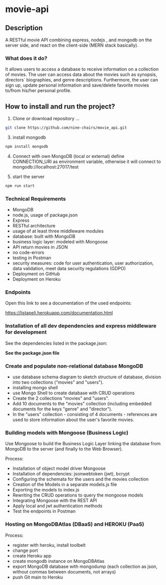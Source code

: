 # movie-api



## Description

A RESTful movie API combining express, nodejs , and mongodb on the server side, and react on the client-side (MERN stack basically).



### What does it do?

It allows users to access a database to receive information on a collection of movies. The user can access data about the movies such
as synopsis, directors´ biographies, and genre descriptions. Furthermore, the user can sign up, update personal information and save/delete favorite movies to/from his/her personal profile.



## How to install and run the project?

1. Clone or download repository ...
```bash
git clone https://github.com/nine-chairs/movie_api.git
```

3. install mongodb
```bash
npm install mongodb
```

4. Connect with own MongoDB (local or external)
define CONNECTION_URI as environment variable, otherwise it will connect to mongodb://localhost:27017/test

5. start the server
```bash
npm run start
```


### Technical Requirements

* MongoDB
* node.js, usage of package.json
* Express
* RESTful architecture
* usage of at least three middleware modules
* database: built with MongoDB
* business logic layer: modeled with Mongoose
* API return movies in JSON
* no code-errors
* testing in Postman
* security measures: code for user authentication, user authorization, data validation, meet data security regulations (GDPO)
* Deployment on GitHub
* Deployment on Heroku



### Endpoints

Open this link to see a documentation of the used endpoints:

https://listapeli.herokuapp.com/documentation.html



### Installation of all dev dependencies and express middleware for development

See the dependencies listed in the package.json:

__See the package.json file__


### Create and populate non-relational database MongoDB

* use database schema diagram to sketch structure of database, division into two collections ("movies" and "users").
* installing mongo shell
* use Mongo Shell to create database with CRUD operations
* Create the 2 collections "movies" and "users".
* Add 10 documents to the "movies" collection (including embedded documents for the keys "genre" and "director").
* In the "users" collection - consisting of 4 documents - references are used to store information about the user's favorite movies.

### Building models with Mongoose (Business Logic)

Use Mongoose to build the Business Logic Layer linking the database from MongoDB to the server (and finally to the Web Browser).

Process:
* Installation of object model driver Mongoose
* Installation of dependencies: jsonwebtoken (jwt), bcrypt
* Configuring the schemata for the users and the movies collection
* Creation of the Models in a separate models.js file
* Exporting the models to index.js
* Rewriting the CRUD operations to query the mongoose models
* Integrating Mongoose with the REST API
* Apply local and jwt authentication methods
* Test the endpoints in Postman



### Hosting on MongoDBAtlas (DBaaS) and HEROKU (PaaS)

Process:
* register with heroku, install toolbelt
* change port
* create Heroku app
* create mongodb instance on MongoDBAtlas
* export MongoDB database with mongodump (each collection as json, without commas between documents, not arrays)
* push Git main to Heroku

